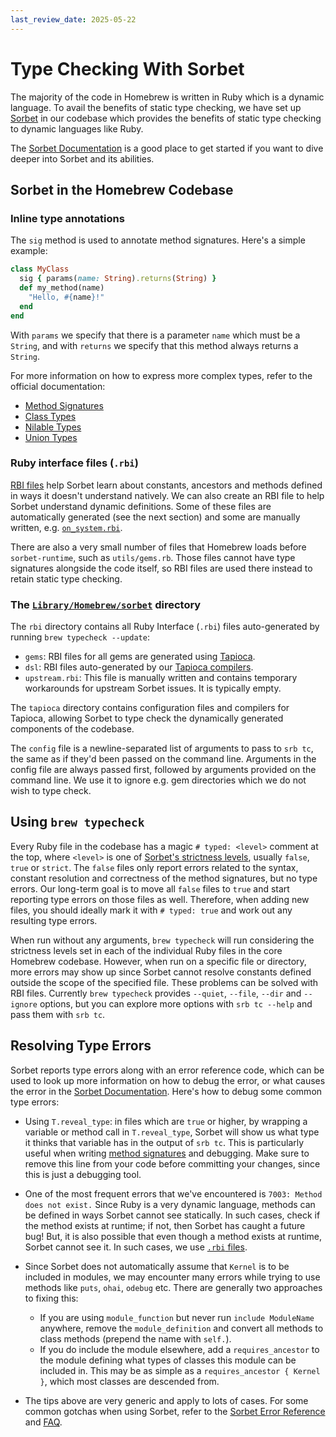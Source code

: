```yaml
---
last_review_date: 2025-05-22
---
```


# Type Checking With Sorbet

The majority of the code in Homebrew is written in Ruby which is a dynamic language. To avail the benefits of static type checking, we have set up [Sorbet](https://sorbet.org/) in our codebase which provides the benefits of static type checking to dynamic languages like Ruby.

The [Sorbet Documentation](https://sorbet.org/docs/overview) is a good place to get started if you want to dive deeper into Sorbet and its abilities.

## Sorbet in the Homebrew Codebase

### Inline type annotations

The `sig` method is used to annotate method signatures. Here's a simple example:

```ruby
class MyClass
  sig { params(name: String).returns(String) }
  def my_method(name)
    "Hello, #{name}!"
  end
end
```

With `params` we specify that there is a parameter `name` which must be a `String`, and with `returns` we specify that this method always returns a `String`.

For more information on how to express more complex types, refer to the official documentation:

- [Method Signatures](https://sorbet.org/docs/sigs)
- [Class Types](https://sorbet.org/docs/class-types)
- [Nilable Types](https://sorbet.org/docs/nilable-types)
- [Union Types](https://sorbet.org/docs/union-types)

### Ruby interface files (`.rbi`)

[RBI files](https://sorbet.org/docs/rbi) help Sorbet learn about constants, ancestors and methods defined in ways it doesn't understand natively. We can also create an RBI file to help Sorbet understand dynamic definitions. Some of these files are automatically generated (see the next section) and some are manually written, e.g. [`on_system.rbi`](https://github.com/Homebrew/brew/blob/HEAD/Library/Homebrew/on_system.rbi).

There are also a very small number of files that Homebrew loads before `sorbet-runtime`, such as `utils/gems.rb`. Those files cannot have type signatures alongside the code itself, so RBI files are used there instead to retain static type checking.

### The [`Library/Homebrew/sorbet`] directory

[`Library/Homebrew/sorbet`]: https://github.com/Homebrew/brew/tree/HEAD/Library/Homebrew/sorbet

The `rbi` directory contains all Ruby Interface (`.rbi`) files auto-generated by running `brew typecheck --update`:

- `gems`: RBI files for all gems are generated using [Tapioca](https://github.com/Shopify/tapioca#tapioca).
- `dsl`: RBI files auto-generated by our [Tapioca compilers](https://github.com/Homebrew/brew/tree/HEAD/Library/Homebrew/sorbet/tapioca/compilers).
- `upstream.rbi`: This file is manually written and contains temporary workarounds for upstream Sorbet issues. It is typically empty.

The `tapioca` directory contains configuration files and compilers for Tapioca, allowing Sorbet to type check the dynamically generated components of the codebase.

The `config` file is a newline-separated list of arguments to pass to `srb tc`, the same as if they'd been passed on the command line. Arguments in the config file are always passed first, followed by arguments provided on the command line. We use it to ignore e.g. gem directories which we do not wish to type check.

## Using `brew typecheck`

Every Ruby file in the codebase has a magic `# typed: <level>` comment at the top, where `<level>` is one of [Sorbet's strictness levels](https://sorbet.org/docs/static#file-level-granularity-strictness-levels), usually `false`, `true` or `strict`. The `false` files only report errors related to the syntax, constant resolution and correctness of the method signatures, but no type errors. Our long-term goal is to move all `false` files to `true` and start reporting type errors on those files as well. Therefore, when adding new files, you should ideally mark it with `# typed: true` and work out any resulting type errors.

When run without any arguments, `brew typecheck` will run considering the strictness levels set in each of the individual Ruby files in the core Homebrew codebase. However, when run on a specific file or directory, more errors may show up since Sorbet cannot resolve constants defined outside the scope of the specified file. These problems can be solved with RBI files. Currently `brew typecheck` provides `--quiet`, `--file`, `--dir` and `--ignore` options, but you can explore more options with `srb tc --help` and pass them with `srb tc`.

## Resolving Type Errors

Sorbet reports type errors along with an error reference code, which can be used to look up more information on how to debug the error, or what causes the error in the [Sorbet Documentation](https://sorbet.org/docs/overview). Here's how to debug some common type errors:

- Using `T.reveal_type`: in files which are `true` or higher, by wrapping a variable or method call in `T.reveal_type`, Sorbet will show us what type it thinks that variable has in the output of `srb tc`. This is particularly useful when writing [method signatures](https://sorbet.org/docs/sigs) and debugging. Make sure to remove this line from your code before committing your changes, since this is just a debugging tool.

- One of the most frequent errors that we've encountered is `7003: Method does not exist.` Since Ruby is a very dynamic language, methods can be defined in ways Sorbet cannot see statically. In such cases, check if the method exists at runtime; if not, then Sorbet has caught a future bug! But, it is also possible that even though a method exists at runtime, Sorbet cannot see it. In such cases, we use [`.rbi` files](#ruby-interface-files-rbi).

- Since Sorbet does not automatically assume that `Kernel` is to be included in modules, we may encounter many errors while trying to use methods like `puts`, `ohai`, `odebug` etc. There are generally two approaches to fixing this:

  - If you are using `module_function` but never run `include ModuleName` anywhere, remove the `module_definition` and convert all methods to class methods (prepend the name with `self.`).
  - If you do include the module elsewhere, add a `requires_ancestor` to the module defining what types of classes this module can be included in. This may be as simple as a `requires_ancestor { Kernel }`, which most classes are descended from.

- The tips above are very generic and apply to lots of cases. For some common gotchas when using Sorbet, refer to the [Sorbet Error Reference](https://sorbet.org/docs/error-reference) and [FAQ](https://sorbet.org/docs/faq).
